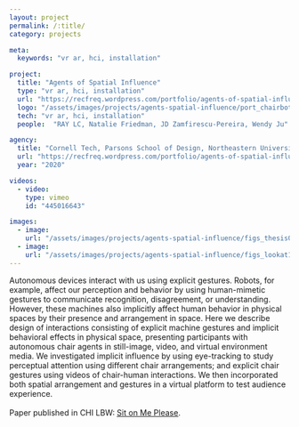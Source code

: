 ```yaml
---
layout: project
permalink: /:title/
category: projects

meta:
  keywords: "vr ar, hci, installation"

project:
  title: "Agents of Spatial Influence"
  type: "vr ar, hci, installation"
  url: "https://recfreq.wordpress.com/portfolio/agents-of-spatial-influence/"
  logo: "/assets/images/projects/agents-spatial-influence/port_chairbot-01.jpg"
  tech: "vr ar, hci, installation"
  people:  "RAY LC, Natalie Friedman, JD Zamfirescu-Pereira, Wendy Ju"

agency:
  title: "Cornell Tech, Parsons School of Design, Northeastern University"
  url: "https://recfreq.wordpress.com/portfolio/agents-of-spatial-influence/"
  year: "2020"

videos:
  - video:
    type: vimeo
    id: "445016643"

images:
  - image:
    url: "/assets/images/projects/agents-spatial-influence/figs_thesis01oneimage.jpg"
  - image:
    url: "/assets/images/projects/agents-spatial-influence/figs_lookat12featureSquare.gif"
---
```

<p>Autonomous devices interact with us using explicit gestures. Robots, for example, affect our perception and behavior by using human-mimetic gestures to communicate recognition, disagreement, or understanding. However, these machines also implicitly affect human behavior in physical spaces by their presence and arrangement in space. Here we describe design of interactions consisting of explicit machine gestures and implicit behavioral effects in physical space, presenting participants with autonomous chair agents in still-image, video, and virtual environment media. We investigated implicit influence by using eye-tracking to study perceptual attention using different chair arrangements; and explicit chair gestures using videos of chair-human interactions. We then incorporated both spatial arrangement and gestures in a virtual platform to test audience experience.<br><br>
Paper published in CHI LBW: <a href="https://dl.acm.org/doi/10.1145/3613905.3650778"><u>Sit on Me Please</u></a>.</p>
